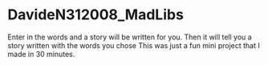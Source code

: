 # DavideN312008_MadLibs
Enter in the words and a story will be written for you. Then it will tell you a story written with the words you chose  This was just a fun mini project that I made in 30 minutes.
